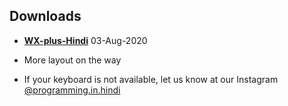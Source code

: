 ## Downloads

- [**WX-plus-Hindi**](https://raw.githubusercontent.com/atulSnapy/WX-plus-Devanagari/master/Download/WX-plus-Hindi.zip) 03-Aug-2020
- More layout on the way

- If your keyboard is not available, let us know at our Instagram [@programming.in.hindi](https://instagram.com/programming.in.hindi)
